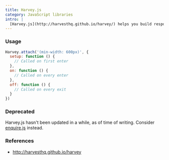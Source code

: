```yaml
---
title: Harvey.js
category: JavaScript libraries
intro: |
  [Harvey.js](http://harvesthq.github.io/harvey/) helps you build responsive interfaces.
---
```


### Usage

```js
Harvey.attach('(min-width: 600px)', {
  setup: function () {
    // Called on first enter
  },
  on: function () {
    // Called on every enter
  },
  off: function () {
    // Called on every exit
  }
})
```

### Deprecated

Harvey.js hasn't been updated in a while, as of time of writing. Consider [enquire.js](https://github.com/WickyNilliams/enquire.js) instead.

### References

* <http://harvesthq.github.io/harvey>
